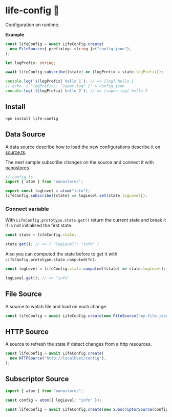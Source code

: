 # life-config 🍃

Configuration on runtime.

**Example**

```ts
const lifeConfig = await LifeConfig.create(
  new FileSource<{ prefixLog: string }>("config.json"),
);

let logPrefix: string;

await lifeConfig.subscribe((state) => (logPrefix = state.logPrefix));

console.log(`${logPrefix} hello 1`); // => [log] hello 1
// echo '{ "logPrefix": "super-log" }' > config.json
console.log(`${logPrefix} hello 2`); // => [super-log] hello 2
```

## Install

```shell
npm install life-config
```

## Data Source

A data source describe how to load the new configurations describe it on [source.ts](./src/dtos/source.ts).

The next sample subscribe changes on the source and connect it with [nanostores](https://github.com/nanostores/nanostores).

```ts
// config.ts
import { atom } from "nanostores";

export const logLevel = atom("info");
lifeConfig.subscribe((state) => logLevel.set(state.logLevel));
```

### Connect variable

With `LifeConfig.prototype.state.get()` return the current state and break it if is not initialized the first state.

```ts
const state = lifeConfig.state;

state.get(); // => { "logLevel": "info" }
```

Also you can computed the state before to get it with `LifeConfig.prototype.state.computed(fn)`.

```ts
const logLevel = lifeConfig.state.computed((state) => state.logLevel);

logLevel.get(); // => "info"
```

## File Source

A source to watch file and load on each change.

```ts
const lifeConfig = await LifeConfig.create(new FileSource("my-file.json"));
```

## HTTP Source

A source to refresh the state if detect changes from a http resources.

```ts
const lifeConfig = await LifeConfig.create(
  new HTTPSource("http://localhost/config"),
);
```

## Subscriptor Source

```ts
import { atom } from "nanostores";

const config = atom({ logLevel: "info" });

const lifeConfig = await LifeConfig.create(new SubscriptorSource(config));
```
